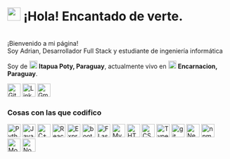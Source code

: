 <h1><img src="https://emojis.slackmojis.com/emojis/images/1531849430/4246/blob-sunglasses.gif?1531849430" width="30"/> ¡Hola! Encantado de verte.</h1>


<p><br>¡Bienvenido a mi página!</b> </br>Soy Adrian, Desarrollador Full Stack y estudiante de ingeniería informática</p>
<p>Soy de <img src="https://user-images.githubusercontent.com/113633896/232132113-99aece76-2df9-4fea-8396-c0c043dd73e6.png" width="18"/> <b>Itapua Poty, Paraguay</b>, actualmente vivo en <img src="https://user-images.githubusercontent.com/113633896/232132113-99aece76-2df9-4fea-8396-c0c043dd73e6.png" width="18"/> <b>Encarnacion, Paraguay</b>.</p>
<p><a href="https://github.com/AdrianCM21/" target="_blank"><img alt="Github" src="https://img.shields.io/badge/GitHub-%2312100E .svg?&style=para-la-insignia&logo=Github&logoColor=blanco" height="30"/></a> <a href="https://www.linkedin.com/in/adrian-casco-morinigo-395b7a250" target="_blank"><img alt="LinkedIn" src="https://img.shields.io/badge/linkedin-%230077B5.svg?&style=for-the -insignia&logo=linkedin&logoColor=blanco" height="30"/></a> <a href="mailto:adriancasco2002@gmail.com/" target="_blank"><img alt="Gmail" src="https://img.shields.io/badge/Gmail-D14836?style=for-the-badge&logo=gmail&logoColor=white" height="30" /></a>

<h3>Cosas con las que codifico</h3>
<p>
  <img alt="Python" src="https://img.shields.io/badge/Python-3776AB?style=for-the-badge&logo=python&logoColor=white" height="30" />
  <img alt="JavaScript" src="https://img.shields.io/badge/JavaScript-F7DF1E?style=for-the-badge&logo=javascript&logoColor=black" height="30" />
  <img alt="C++" src="https://img.shields.io/badge/C%2B%2B-00599C?style=for-the-badge&logo=c%2B%2B&logoColor=white" height="30" />
  <img alt="React" src="https://img.shields.io/badge/React-20232A?style=for-the-badge&logo=react&logoColor=61DAFB" height="30"/>
  <img alt="Express" src="https://img.shields.io/badge/Express.js-404D59?style=for-the-badge" height="30" />
  <img alt="bootstrap" src="https://img.shields.io/badge/Bootstrap-563D7C?style=for-the-badge&logo=bootstrap&logoColor=white" height="30" />
  <img alt="FLask" src="https://img.shields.io/badge/Flask-000000?style=for-the-badge&logo=flask&logoColor=white" height="30" />
  <img alt="MySQL" src="https://img.shields.io/badge/MySQL-00000F?style=for-the-badge&logo=mysql&logoColor=white" height="30" />
  <img alt="HTML" src="https://img.shields.io/badge/HTML-239120?style=for-the-badge&logo=html5&logoColor=white" height="30" />
  <img alt="CSS" src="https://img.shields.io/badge/CSS-239120?&style=for-the-badge&logo=css3&logoColor=white" height="30" />
  <img alt="TypeScript" src="https://img.shields.io/badge/-TypeScript-007ACC?style=flat-square&logo=typescript&logoColor=white" height="30"/>
  <img alt="git" src="https://img.shields.io/badge/-Git-F05032?style=flat-square&logo=git&logoColor=white" height="30"/>
  <img alt="NestJs" src="https://img.shields.io/badge/-NestJs-ea2845?style=flat-square&logo=nestjs&logoColor=white" height="30"/>
  <img alt="npm" src="https://img.shields.io/badge/-NPM-CB3837?style=flat-square&logo=npm&logoColor=white" height="30"/>
  <img alt="MongoDB" src="https://img.shields.io/badge/-MongoDB-13aa52?style=flat-square&logo=mongodb&logoColor=white" height="30"/>
  <img alt="Nodejs" src="https://img.shields.io/badge/-Nodejs-43853d?style=flat-square&logo=Node.js&logoColor=white" height="30"/>
</p>
